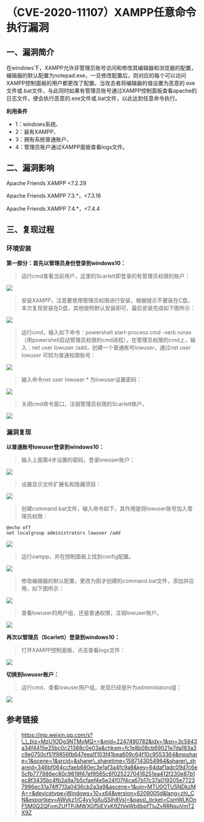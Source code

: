 （CVE-2020-11107）XAMPP任意命令执行漏洞
=======================================

一、漏洞简介
------------

在windows下，XAMPP允许非管理员账号访问和修改其编辑器和浏览器的配置，编辑器的默认配置为notepad.exe，一旦修改配置后，则对应的每个可以访问XAMPP控制面板的用户都更改了配置。当攻击者将编辑器的值设置为恶意的.exe文件或.bat文件，与此同时如果有管理员账号通过XAMPP控制面板查看apache的日志文件，便会执行恶意的.exe文件或.bat文件，以此达到任意命令执行。

**利用条件**

-   1：windows系统、
-   2：装有XAMPP、
-   3：拥有系统普通账户、
-   4：管理员账户通过XAMPP面板查看logs文件。

二、漏洞影响
------------

Apache Friends XAMPP \<7.2.29

Apache Friends XAMPP 7.3.\*，\<7.3.16

Apache Friends XAMPP 7.4.\*，\<7.4.4

三、复现过程
------------

### 环境安装

**第一部分：首先以管理员身份登录到windows10：**

> 运行cmd查看当前用户，这里的Scarlett即登录的有管理员权限的账户：

![](./.resource/(CVE-2020-11107)XAMPP任意命令执行漏洞/media/rId25.png)

> 安装XAMPP，注意要使用管理员权限进行安装，根据提示不要装在C盘，本次复现安装在D盘，其他按照默认安装即可，最后安装完成如下图所示：

![](./.resource/(CVE-2020-11107)XAMPP任意命令执行漏洞/media/rId26.png)

> 运行cmd，输入如下命令：powershell start-process cmd -verb runas
> （用powershell启动管理员权限的cmd进程），在管理员权限的cmd上，输入：net
> user lowuser /add，创建一个普通账号lowuser，通过net user lowuser
> 可知为普通权限账号：

![](./.resource/(CVE-2020-11107)XAMPP任意命令执行漏洞/media/rId27.png)

> 输入命令net user lowuser \* 为lowuser设置密码：

![](./.resource/(CVE-2020-11107)XAMPP任意命令执行漏洞/media/rId28.png)

> 关闭cmd命令窗口，注销管理员权限的Scarlett账户。

![](./.resource/(CVE-2020-11107)XAMPP任意命令执行漏洞/media/rId29.png)

### 漏洞复现

**以普通账号lowuser登录到windows10：**

> 输入上面第4步设置的密码，登录lowuser账户：

![](./.resource/(CVE-2020-11107)XAMPP任意命令执行漏洞/media/rId31.png)

> 设置显示文件扩展名和隐藏项目：

![](./.resource/(CVE-2020-11107)XAMPP任意命令执行漏洞/media/rId32.png)

> 创建command.bat文件，输入命令如下，其作用是将lowuser账号加入管理员权限：

    @echo off 
    net localgroup administrators lowuser /add

![](./.resource/(CVE-2020-11107)XAMPP任意命令执行漏洞/media/rId33.png)

> 运行xampp，并在控制面板上找到config配置。

![](./.resource/(CVE-2020-11107)XAMPP任意命令执行漏洞/media/rId34.png)

> 修改编辑器的默认配置，更改为刚才创建的command.bat文件，添加并应用，如下图所示：

![](./.resource/(CVE-2020-11107)XAMPP任意命令执行漏洞/media/rId35.png)

> 查看lowuser的用户组，还是普通权限，注销lowuser账户。

![](./.resource/(CVE-2020-11107)XAMPP任意命令执行漏洞/media/rId36.png)

**再次以管理员（Scarlett）登录到windows10：**

> 打开XAMPP控制面板，点击查看logs文件：

![](./.resource/(CVE-2020-11107)XAMPP任意命令执行漏洞/media/rId37.gif)

**切换到lowuser账户：**

> 运行cmd，查看lowuser用户组，发现已经提升为administators组：

![](./.resource/(CVE-2020-11107)XAMPP任意命令执行漏洞/media/rId38.png)

参考链接
--------

> https://mp.weixin.qq.com/s?\_\_biz=MzU1ODg3NTMyMQ==&mid=2247490782&idx=1&sn=3c5843a34f4415e25bc0c21388c0e03a&chksm=fc1e8b08cb69021e7da183a3c9e0750cf51f9856fb647eea1f103f41bea609c64f10c9553364&mpshare=1&scene=1&srcid=&sharer\_sharetime=1587143054964&sharer\_shareid=346bf064ccfaeb680ec3e1af3a4fc9a8&key=64daf1adc09d7c6e5cfb777986ec80c9619f47ef9565c6f0252270416251ea412f230e87b1ec8f3435bc4fb2a9a7b5cfaef4e5e24f07f4ca67b17c37a019205e77237996ec31a74ff713a0436cb2a3a9&ascene=1&uin=MTU0OTU5NDkzMA==&devicetype=Windows+10+x64&version=6209005d&lang=zh\_CN&exportkey=AWykz1/C4yy1gXuSSIh8VsI=&pass\_ticket=CsmWLKOnF5M0Q2QFomZUfTPJMWXGf5jEVxKfIZtVeWb8bpfTluZvRRNsuVmT2X9Z
